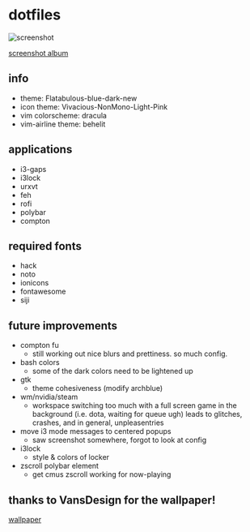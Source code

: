 # dotfiles

![screenshot](http://i.imgur.com/PpsgzjO.png)

[screenshot album](https://imgur.com/a/fGqVk)

## info
* theme: Flatabulous-blue-dark-new
* icon theme: Vivacious-NonMono-Light-Pink
* vim colorscheme: dracula
* vim-airline theme: behelit

## applications
* i3-gaps
* i3lock
* urxvt
* feh
* rofi 
* polybar 
* compton

## required fonts
* hack
* noto
* ionicons
* fontawesome
* siji

## future improvements
* compton fu
  - still working out nice blurs and prettiness. so much config.
* bash colors
  - some of the dark colors need to be lightened up
* gtk
  - theme cohesiveness (modify archblue)
* wm/nvidia/steam
  - workspace switching too much with a full screen game in the background (i.e. dota, waiting for queue ugh) leads to glitches, crashes, and in general, unpleasentries 
* move i3 mode messages to centered popups
  -  saw screenshot somewhere, forgot to look at config 
* i3lock
  - style & colors of locker
* zscroll polybar element
  - get cmus zscroll working for now-playing

## thanks to VansDesign for the wallpaper!
[wallpaper](https://www.reddit.com/r/wallpapers/comments/5jzzir/low_poly_wall_i_created_inspired_by_a_game_called/)
